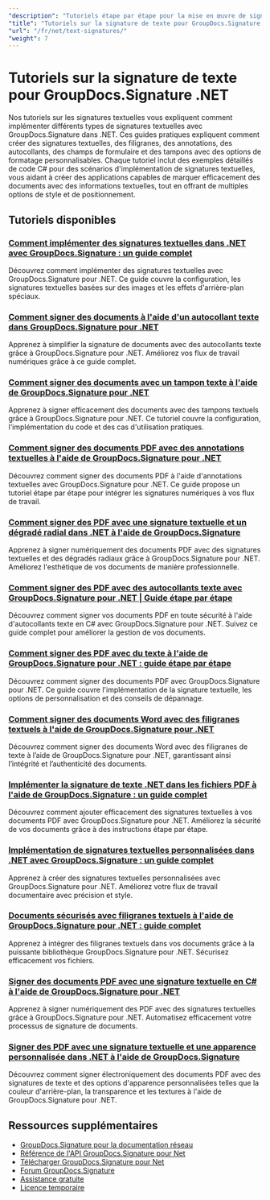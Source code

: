 ```yaml
---
"description": "Tutoriels étape par étape pour la mise en œuvre de signatures de texte, d'annotations, de filigranes et de marquage de documents textuels avec GroupDocs.Signature pour .NET."
"title": "Tutoriels sur la signature de texte pour GroupDocs.Signature .NET"
"url": "/fr/net/text-signatures/"
"weight": 7
---
```


# Tutoriels sur la signature de texte pour GroupDocs.Signature .NET

Nos tutoriels sur les signatures textuelles vous expliquent comment implémenter différents types de signatures textuelles avec GroupDocs.Signature dans .NET. Ces guides pratiques expliquent comment créer des signatures textuelles, des filigranes, des annotations, des autocollants, des champs de formulaire et des tampons avec des options de formatage personnalisables. Chaque tutoriel inclut des exemples détaillés de code C# pour des scénarios d'implémentation de signatures textuelles, vous aidant à créer des applications capables de marquer efficacement des documents avec des informations textuelles, tout en offrant de multiples options de style et de positionnement.

## Tutoriels disponibles

### [Comment implémenter des signatures textuelles dans .NET avec GroupDocs.Signature : un guide complet](./master-text-signatures-dotnet-groupdocs-signature/)
Découvrez comment implémenter des signatures textuelles avec GroupDocs.Signature pour .NET. Ce guide couvre la configuration, les signatures textuelles basées sur des images et les effets d'arrière-plan spéciaux.

### [Comment signer des documents à l'aide d'un autocollant texte dans GroupDocs.Signature pour .NET](./sign-documents-text-sticker-groupdocs-signature-dotnet/)
Apprenez à simplifier la signature de documents avec des autocollants texte grâce à GroupDocs.Signature pour .NET. Améliorez vos flux de travail numériques grâce à ce guide complet.

### [Comment signer des documents avec un tampon texte à l'aide de GroupDocs.Signature pour .NET](./sign-documents-text-stamp-groupdocs-signature-net/)
Apprenez à signer efficacement des documents avec des tampons textuels grâce à GroupDocs.Signature pour .NET. Ce tutoriel couvre la configuration, l'implémentation du code et des cas d'utilisation pratiques.

### [Comment signer des documents PDF avec des annotations textuelles à l'aide de GroupDocs.Signature pour .NET](./sign-pdf-text-annotations-groupdocs-signature-net/)
Découvrez comment signer des documents PDF à l'aide d'annotations textuelles avec GroupDocs.Signature pour .NET. Ce guide propose un tutoriel étape par étape pour intégrer les signatures numériques à vos flux de travail.

### [Comment signer des PDF avec une signature textuelle et un dégradé radial dans .NET à l'aide de GroupDocs.Signature](./sign-pdf-text-radial-gradient-groupdocs-dotnet/)
Apprenez à signer numériquement des documents PDF avec des signatures textuelles et des dégradés radiaux grâce à GroupDocs.Signature pour .NET. Améliorez l'esthétique de vos documents de manière professionnelle.

### [Comment signer des PDF avec des autocollants texte avec GroupDocs.Signature pour .NET | Guide étape par étape](./sign-pdfs-text-sticker-groupdocs-signature-net/)
Découvrez comment signer vos documents PDF en toute sécurité à l'aide d'autocollants texte en C# avec GroupDocs.Signature pour .NET. Suivez ce guide complet pour améliorer la gestion de vos documents.

### [Comment signer des PDF avec du texte à l'aide de GroupDocs.Signature pour .NET : guide étape par étape](./sign-pdf-text-groupdocs-signature-net/)
Découvrez comment signer des documents PDF avec GroupDocs.Signature pour .NET. Ce guide couvre l'implémentation de la signature textuelle, les options de personnalisation et des conseils de dépannage.

### [Comment signer des documents Word avec des filigranes textuels à l'aide de GroupDocs.Signature pour .NET](./sign-word-documents-text-watermark-groupdocs-dotnet/)
Découvrez comment signer des documents Word avec des filigranes de texte à l’aide de GroupDocs.Signature pour .NET, garantissant ainsi l’intégrité et l’authenticité des documents.

### [Implémenter la signature de texte .NET dans les fichiers PDF à l'aide de GroupDocs.Signature : un guide complet](./implement-net-text-signature-in-pdfs-groupdocs/)
Découvrez comment ajouter efficacement des signatures textuelles à vos documents PDF avec GroupDocs.Signature pour .NET. Améliorez la sécurité de vos documents grâce à des instructions étape par étape.

### [Implémentation de signatures textuelles personnalisées dans .NET avec GroupDocs.Signature : un guide complet](./custom-text-signatures-groupdocs-dotnet/)
Apprenez à créer des signatures textuelles personnalisées avec GroupDocs.Signature pour .NET. Améliorez votre flux de travail documentaire avec précision et style.

### [Documents sécurisés avec filigranes textuels à l'aide de GroupDocs.Signature pour .NET : guide complet](./groupdocs-signature-net-text-watermark/)
Apprenez à intégrer des filigranes textuels dans vos documents grâce à la puissante bibliothèque GroupDocs.Signature pour .NET. Sécurisez efficacement vos fichiers.

### [Signer des documents PDF avec une signature textuelle en C# à l'aide de GroupDocs.Signature pour .NET](./sign-pdf-text-signature-csharp-groupdocs/)
Apprenez à signer numériquement des PDF avec des signatures textuelles grâce à GroupDocs.Signature pour .NET. Automatisez efficacement votre processus de signature de documents.

### [Signer des PDF avec une signature textuelle et une apparence personnalisée dans .NET à l'aide de GroupDocs.Signature](./sign-pdfs-text-signature-custom-appearance-dotnet/)
Découvrez comment signer électroniquement des documents PDF avec des signatures de texte et des options d'apparence personnalisées telles que la couleur d'arrière-plan, la transparence et les textures à l'aide de GroupDocs.Signature pour .NET.

## Ressources supplémentaires

- [GroupDocs.Signature pour la documentation réseau](https://docs.groupdocs.com/signature/net/)
- [Référence de l'API GroupDocs.Signature pour Net](https://reference.groupdocs.com/signature/net/)
- [Télécharger GroupDocs.Signature pour Net](https://releases.groupdocs.com/signature/net/)
- [Forum GroupDocs.Signature](https://forum.groupdocs.com/c/signature)
- [Assistance gratuite](https://forum.groupdocs.com/)
- [Licence temporaire](https://purchase.groupdocs.com/temporary-license/)